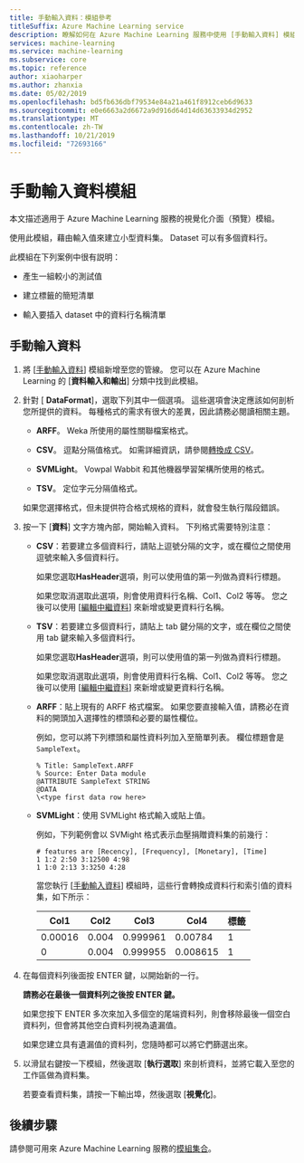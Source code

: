 ```yaml
---
title: 手動輸入資料：模組參考
titleSuffix: Azure Machine Learning service
description: 瞭解如何在 Azure Machine Learning 服務中使用 [手動輸入資料] 模組，藉由輸入值來建立小型資料集。 Dataset 可以有多個資料行。
services: machine-learning
ms.service: machine-learning
ms.subservice: core
ms.topic: reference
author: xiaoharper
ms.author: zhanxia
ms.date: 05/02/2019
ms.openlocfilehash: bd5fb636dbf79534e84a21a461f8912ceb6d9633
ms.sourcegitcommit: e0e6663a2d6672a9d916d64d14d63633934d2952
ms.translationtype: MT
ms.contentlocale: zh-TW
ms.lasthandoff: 10/21/2019
ms.locfileid: "72693166"
---
```

# <a name="enter-data-manually-module"></a>手動輸入資料模組

本文描述適用于 Azure Machine Learning 服務的視覺化介面（預覽）模組。

使用此模組，藉由輸入值來建立小型資料集。 Dataset 可以有多個資料行。
  
此模組在下列案例中很有説明：  
  
- 產生一組較小的測試值  
  
- 建立標籤的簡短清單
  
- 輸入要插入 dataset 中的資料行名稱清單

## <a name="enter-data-manually"></a>手動輸入資料 
  
1.  將 [[手動輸入資料](./enter-data-manually.md)] 模組新增至您的管線。 您可以在 Azure Machine Learning 的 [**資料輸入和輸出**] 分類中找到此模組。 
  
2.  針對 [ **DataFormat**]，選取下列其中一個選項。 這些選項會決定應該如何剖析您所提供的資料。 每種格式的需求有很大的差異，因此請務必閱讀相關主題。  
  
    -   **ARFF**。 Weka 所使用的屬性關聯檔案格式。   
  
    -   **CSV**。 逗點分隔值格式。 如需詳細資訊，請參閱[轉換成 CSV](./convert-to-csv.md)。  
  
    -   **SVMLight**。 Vowpal Wabbit 和其他機器學習架構所使用的格式。  
  
    -   **TSV**。 定位字元分隔值格式。

     如果您選擇格式，但未提供符合格式規格的資料，就會發生執行階段錯誤。
  
3.  按一下 [**資料**] 文字方塊內部，開始輸入資料。 下列格式需要特別注意：  
  
    - **CSV**：若要建立多個資料行，請貼上逗號分隔的文字，或在欄位之間使用逗號來輸入多個資料行。
  
        如果您選取**HasHeader**選項，則可以使用值的第一列做為資料行標題。  
  
        如果您取消選取此選項，則會使用資料行名稱、Col1、Col2 等等。 您之後可以使用 [[編輯中繼資料](./edit-metadata.md)] 來新增或變更資料行名稱。  
  
    - **TSV**：若要建立多個資料行，請貼上 tab 鍵分隔的文字，或在欄位之間使用 tab 鍵來輸入多個資料行。  
  
        如果您選取**HasHeader**選項，則可以使用值的第一列做為資料行標題。  
  
        如果您取消選取此選項，則會使用資料行名稱、Col1、Col2 等等。 您之後可以使用 [[編輯中繼資料](./edit-metadata.md)] 來新增或變更資料行名稱。  
  
    -   **ARFF**：貼上現有的 ARFF 格式檔案。 如果您要直接輸入值，請務必在資料的開頭加入選擇性的標頭和必要的屬性欄位。 
    
        例如，您可以將下列標頭和屬性資料列加入至簡單列表。 欄位標題會是 `SampleText`。
    
        ```text
        % Title: SampleText.ARFF  
        % Source: Enter Data module  
        @ATTRIBUTE SampleText STRING  
        @DATA  
        \<type first data row here>  
        ```

    -   **SVMLight**：使用 SVMLight 格式輸入或貼上值。  
  
        例如，下列範例會以 SVMight 格式表示血壓捐贈資料集的前幾行：  
  
        ```text  
        # features are [Recency], [Frequency], [Monetary], [Time]  
        1 1:2 2:50 3:12500 4:98   
        1 1:0 2:13 3:3250 4:28   
        ```  
  
        當您執行 [[手動輸入資料](./enter-data-manually.md)] 模組時，這些行會轉換成資料行和索引值的資料集，如下所示：  
  
        |Col1|Col2|Col3|Col4|標籤|  
        |-|-|-|-|-|  
        |0.00016|0.004|0.999961|0.00784|1|  
        |0|0.004|0.999955|0.008615|1|  
  
4.  在每個資料列後面按 ENTER 鍵，以開始新的一行。  
  
     **請務必在最後一個資料列之後按 ENTER 鍵。** 
     
     如果您按下 ENTER 多次來加入多個空的尾端資料列，則會移除最後一個空白資料列，但會將其他空白資料列視為遺漏值。  
  
     如果您建立具有遺漏值的資料列，您隨時都可以將它們篩選出來。  
  
5.  以滑鼠右鍵按一下模組，然後選取 [**執行選取**] 來剖析資料，並將它載入至您的工作區做為資料集。  
  
     若要查看資料集，請按一下輸出埠，然後選取 [**視覺化**]。  
## <a name="next-steps"></a>後續步驟

請參閱可用來 Azure Machine Learning 服務的[模組集合](module-reference.md)。 